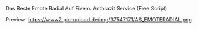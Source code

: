 Das Beste Emote Radial Auf Fivem. Anthrazit Service (Free Script)


Preview: https://www2.pic-upload.de/img/37547171/AS_EMOTERADIAL.png
